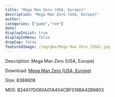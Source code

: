 ```yaml
---
title: "Mega Man Zero (USA, Europe)"
description: "Mega Man Zero (USA, Europe)"
author: 
categories: ["game","rom"]
date: 
displayInList: true
displayInMenu: false
dropCap: false
featuredImage: /img/gba/Mega Man Zero [USA].jpg
---
```


Description: Mega Man Zero (USA, Europe)

Download: <a style="text-decoration:underline;" href="https://mega.nz/#!HWIkxSaK!00ArLbyua_AHZwMQRoq1X0ckMOooAnoZgZe3yPO_oOY" target = "_blank" rel = "nofollow" > Mega Man Zero (USA, Europe)</a>

Size: 8388608

MD5: B24A17D080A01A404CBF018BA42B9803

